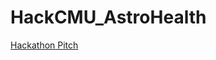 # HackCMU_AstroHealth

[Hackathon Pitch](https://docs.google.com/presentation/d/1Qvrr-IFhoYjrZ957TWA_l9f9fCzOM20mKxMg9g2Sd90/edit#slide=id.g27f78cf9952_0_193)
